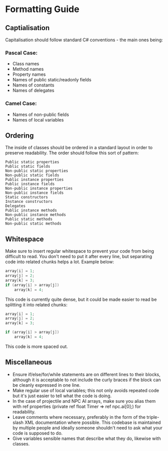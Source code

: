 # Formatting Guide

## Captialisation
Capitalisation should follow standard C# conventions - the main ones being:

### Pascal Case:
* Class names
* Method names
* Property names
* Names of public static/readonly fields
* Names of constants
* Names of delegates

### Camel Case:
* Names of non-public fields
* Names of local variables

## Ordering
The inside of classes should be ordered in a standard layout in order to preserve readability. The order should follow this sort of pattern:

```
Public static properties
Public static fields
Non-public static properties
Non-public static fields
Public instance properties
Public instance fields
Non-public instance properties
Non-public instance fields
Static constructors
Instance constructors
Delegates
Public instance methods
Non-public instance methods
Public static methods
Non-public static methods
```

## Whitespace
Make sure to insert regular whitespace to prevent your code from being difficult to read. You don't need to put it after every line, but separating code into related chunks helps a lot. Example below:

```cs
array[i] = 1;
array[j] = 2;
array[k] = 3;
if (array[i] > array[j])
	array[k] = 4;
```

This code is currently quite dense, but it could be made easier to read be splitting it into related chunks:

```cs
array[i] = 1;
array[j] = 2;
array[k] = 3;

if (array[i] > array[j])
	array[k] = 4;
```

This code is more spaced out.

## Miscellaneous
* Ensure if/else/for/while statements are on different lines to their blocks, although it is acceptable to not include the curly braces if the block can be cleanly expressed in one line.
* Make regular use of local variables; this not only avoids repeated code but it's just easier to tell what the code is doing.
* In the case of projectile and NPC AI arrays, make sure you alias them with ref properties (private ref float Timer => ref npc.ai[0];) for readability.
* Leave comments where necessary, preferably in the form of the triple-slash XML documentation where possible. This codebase is maintained by multiple people and ideally someone shouldn't need to ask what your code is supposed to do.
* Give variables sensible names that describe what they do, likewise with classes.

